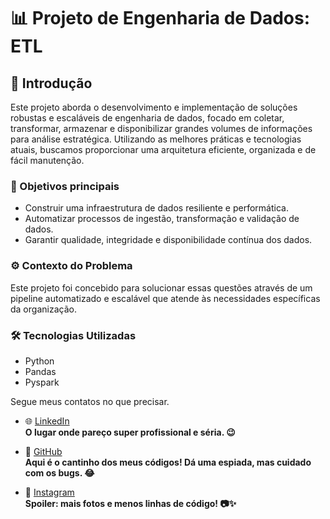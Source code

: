 # 📊 Projeto de Engenharia de Dados: ETL

## 🚀 Introdução

Este projeto aborda o desenvolvimento e implementação de soluções robustas e escaláveis de engenharia de dados, focado em coletar, transformar, armazenar e disponibilizar grandes volumes de informações para análise estratégica. Utilizando as melhores práticas e tecnologias atuais, buscamos proporcionar uma arquitetura eficiente, organizada e de fácil manutenção.

### 🎯 Objetivos principais

- Construir uma infraestrutura de dados resiliente e performática.
- Automatizar processos de ingestão, transformação e validação de dados.
- Garantir qualidade, integridade e disponibilidade contínua dos dados.

### ⚙️ Contexto do Problema

Este projeto foi concebido para solucionar essas questões através de um pipeline automatizado e escalável que atende às necessidades específicas da organização.

### 🛠️ Tecnologias Utilizadas

- Python 
- Pandas 
- Pyspark


Segue meus contatos no que precisar. 

- 🌐 [LinkedIn](https://www.linkedin.com/in/luciana-sampaio/)  
  **O lugar onde pareço super profissional e séria. 😉**

- 🐙 [GitHub](https://github.com/luasampaio)  
  **Aqui é o cantinho dos meus códigos! Dá uma espiada, mas cuidado com os bugs. 😂**

- 📸 [Instagram](https://www.instagram.com/luasampaio/)  
  **Spoiler: mais fotos e menos linhas de código! 📷✨**
